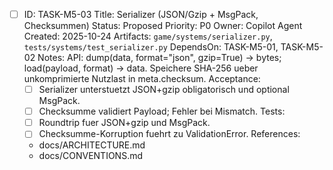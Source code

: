 - [ ] ID: TASK-M5-03
  Title: Serializer (JSON/Gzip + MsgPack, Checksummen)
  Status: Proposed
  Priority: P0
  Owner: Copilot Agent
  Created: 2025-10-24
  Artifacts: `game/systems/serializer.py`, `tests/systems/test_serializer.py`
  DependsOn: TASK-M5-01, TASK-M5-02
  Notes:
  API: dump(data, format="json", gzip=True) -> bytes; load(payload, format) -> data. Speichere SHA-256 ueber unkomprimierte Nutzlast in meta.checksum.
  Acceptance:
  - [ ] Serializer unterstuetzt JSON+gzip obligatorisch und optional MsgPack.
  - [ ] Checksumme validiert Payload; Fehler bei Mismatch.
  Tests:
  - [ ] Roundtrip fuer JSON+gzip und MsgPack.
  - [ ] Checksumme-Korruption fuehrt zu ValidationError.
  References:
  - docs/ARCHITECTURE.md
  - docs/CONVENTIONS.md
